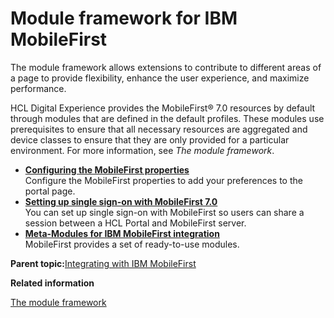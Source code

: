 # Module framework for IBM MobileFirst 

The module framework allows extensions to contribute to different areas of a page to provide flexibility, enhance the user experience, and maximize performance.

HCL Digital Experience provides the MobileFirst® 7.0 resources by default through modules that are defined in the default profiles. These modules use prerequisites to ensure that all necessary resources are aggregated and device classes to ensure that they are only provided for a particular environment. For more information, see *The module framework*.

-   **[Configuring the MobileFirst properties ](../integrate/wl_config_prop.md)**  
Configure the MobileFirst properties to add your preferences to the portal page.
-   **[Setting up single sign-on with MobileFirst 7.0 ](../integrate/wl_sso_cf07.md)**  
You can set up single sign-on with MobileFirst so users can share a session between a HCL Portal and MobileFirst server.
-   **[Meta-Modules for IBM MobileFirst integration ](../integrate/wl_int_metamodules.md)**  
MobileFirst provides a set of ready-to-use modules.

**Parent topic:**[Integrating with IBM MobileFirst ](../integrate/wl_integrt.md)

**Related information**  


[The module framework ](../dev-theme/themeopt_module.md)

